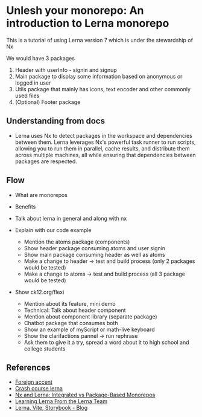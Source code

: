 # Unlesh your monorepo: An introduction to Lerna monorepo

This is a tutorial of using Lerna version 7 which is under the stewardship of Nx

We would have 3 packages

1. Header with userInfo - signin and signup
1. Main package to display some information based on anonymous or logged in user
1. Utils package that mainly has icons, text encoder and other commonly used files
1. (Optional) Footer package

## Understanding from docs

- Lerna uses Nx to detect packages in the workspace and dependencies between them. Lerna leverages Nx's powerful task runner to run scripts, allowing you to run them in parallel, cache results, and distribute them across multiple machines, all while ensuring that dependencies between packages are respected.

## Flow

- What are monorepos
- Benefits
- Talk about lerna in general and along with nx
- Explain with our code example

  - Mention the atoms package (components)
  - Show header package consuming atoms and user signin
  - Show main package consuming header as well as atoms
  - Make a change to header -> test and build process (only 2 packages would be tested)
  - Make a change to atoms -> test and build process (all 3 package would be tested)

- Show ck12.org/flexi
  - Mention about its feature, mini demo
  - Technical: Talk about header component
  - Mention about component library (separate package)
  - Chatbot package that consumes both
  - Show an example of myScript or math-live keyboard
  - Show the clarifactions pannel -> run rephrase
  - Ask them to give it a try, spread a word about it to high school and college students

## References

- [Foreign accent](https://www.youtube.com/watch?v=BO1rwynFBLM&t=114s)
- [Crash course lerna](https://www.youtube.com/watch?v=WD5T-VMCTvY)
- [Nx and Lerna: Integrated vs Package-Based Monorepos](https://www.youtube.com/watch?v=nVYprf3-5GM)
- [Learning Lerna From the Lerna Team](https://www.youtube.com/watch?v=HqPOoU35xzA&t=284s)
- [Lerna, Vite, Storybook - Blog](https://betterprogramming.pub/lerna-monorepo-with-vite-and-storybook-e29e54559214)
